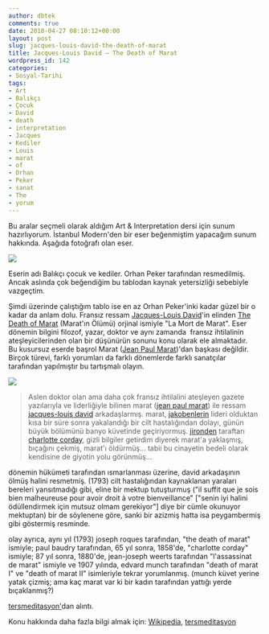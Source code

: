 ```yaml
---
author: dbtek
comments: true
date: 2010-04-27 08:10:12+00:00
layout: post
slug: jacques-louis-david-the-death-of-marat
title: Jacques-Louis David – The Death of Marat
wordpress_id: 142
categories:
- Sosyal-Tarihi
tags:
- Art
- Balıkçı
- Çocuk
- David
- death
- interpretation
- Jacques
- Kediler
- Louis
- marat
- of
- Orhan
- Peker
- sanat
- The
- yorum
---
```


Bu aralar seçmeli olarak aldığım Art & Interpretation dersi için sunum hazırlıyorum. İstanbul Modern'den bir eser beğenmiştim yapacağım sunum hakkında. Aşağıda fotoğrafı olan eser.

[![](http://blog.ismaildemirbilek.com/wp-content/uploads/2010/04/balikcicocuk2.jpg)](http://blog.ismaildemirbilek.com/wp-content/uploads/2010/04/balikcicocuk2.jpg)

[](http://dbtek.files.wordpress.com/2010/04/balikcicocuk.jpg)

Eserin adı Balıkçı çocuk ve kediler. Orhan Peker tarafından resmedilmiş. Ancak aslında çok beğendiğim bu tablodan kaynak yetersizliği sebebiyle vazgeçtim.

Şimdi üzerinde çalıştığım tablo ise en az Orhan Peker'inki kadar güzel bir o kadar da anlam dolu. Fransız ressam [Jacques-Louis David](http://tr.wikipedia.org/wiki/Jacques-Louis_David)'in elinden [The Death of Marat](http://tr.wikipedia.org/wiki/Jacques-Louis_David) (Marat'ın Ölümü) orjinal ismiyle "La Mort de Marat". Eser dönemin bilgini filozof, yazar, doktor ve aynı zamanda  fransız ihtilalinin ateşleyicilerinden olan bir düşünürün sonunu konu olarak ele almaktadır. Bu kusursuz eserde başrol Marat ([Jean Paul Marat](http://en.wikipedia.org/wiki/Jean-Paul_Marat))'dan başkası değildir. Birçok türevi, farklı yorumları da farklı dönemlerde farklı sanatçılar tarafından yapılmıştır bu tartışmalı olayın.

<!-- more -->

[](http://dbtek.files.wordpress.com/2010/04/marat.jpg)[![](http://blog.ismaildemirbilek.com/wp-content/uploads/2010/04/marat2.jpg)](http://blog.ismaildemirbilek.com/wp-content/uploads/2010/04/marat2.jpg)


> Aslen doktor olan ama daha çok fransız ihtilalini ateşleyen gazete  yazılarıyla ve liderliğiyle bilinen marat ([jean paul marat](http://sozluk.sourtimes.org/show.asp?t=jean+paul+marat)) ile ressam [jacques-louis david](http://sozluk.sourtimes.org/show.asp?t=jacques-louis+david&nr=y&pt=jacques+louis+david) arkadaşlarmış.  marat, [jakobenlerin](http://sozluk.sourtimes.org/show.asp?t=jakoben) lideri olduktan kısa bir süre sonra yakalandığı bir cilt hastalığından  dolayı, günün büyük bölümünü banyo küvetinde geçiriyormuş. [jironden](http://sozluk.sourtimes.org/show.asp?t=jironden) taraftarı [charlotte corday](http://sozluk.sourtimes.org/show.asp?t=marie+anne+charlotte+corday), gizli bilgiler getirdim diyerek  marat'a yaklaşmış, bıçağını çekmiş, marat'ı öldürmüş... tabii bu  cinayetin bedeli olarak kendisine de giyotin yolu görünmüş...

dönemin  hükümeti tarafından ısmarlanması üzerine, david arkadaşının ölmüş  halini resmetmiş. (1793) cilt hastalığından kaynaklanan yaraları  bereleri yansıtmadığı gibi, eline bir mektup tutuşturmuş ("il suffit que  je sois bien malheureuse pour avoir droit à votre bienveillance"  ["senin iyi halini ödüllendirmek için mutsuz olmam gerekiyor"] diye bir  cümle okunuyor mektuptan) bir de söylenene göre, sanki bir azizmiş hatta  isa peygambermiş gibi göstermiş resminde.

olay ayrıca, aynı yıl  (1793) joseph roques tarafından, "the death of marat" ismiyle; paul  baudry tarafından, 65 yıl sonra, 1858'de, "charlotte corday" ismiyle;    87 yıl sonra, 1880'de, jean-joseph weerts tarafından "l'assassinat de  marat" ismiyle ve 1907 yılında, edvard munch tarafından "death of marat  I" ve "death of marat II" isimleriyle tekrar yorumlanmış. (munch küvet  yerine yatak çizmiş; ama kaç marat var ki bir kadın tarafından yattığı  yerde bıçaklanmış?)

[tersmeditasyon'](http://www.tersmeditasyon.com/2009/06/death-of-marat-maratn-olumu.html)dan alıntı.[
](http://www.tersmeditasyon.com/2009/06/death-of-marat-maratn-olumu.html)


Konu hakkında daha fazla bilgi almak için: [Wikipedia](http://tr.wikipedia.org/wiki/Jacques-Louis_David), [tersmeditasyon](http://www.tersmeditasyon.com/2009/06/death-of-marat-maratn-olumu.html)
